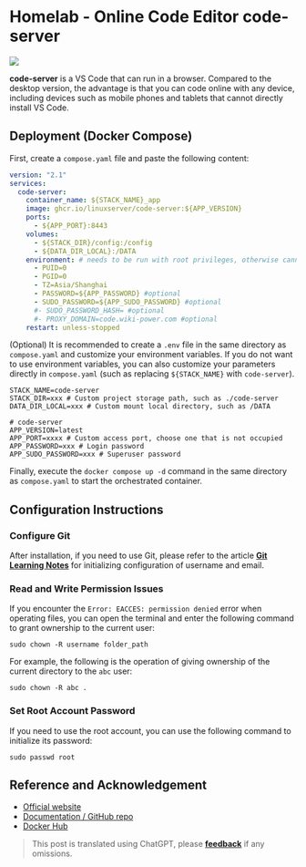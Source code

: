 # Homelab - Online Code Editor code-server

![](https://wiki-media-1253965369.cos.ap-guangzhou.myqcloud.com/img/202304132214418.png)

**code-server** is a VS Code that can run in a browser. Compared to the desktop version, the advantage is that you can code online with any device, including devices such as mobile phones and tablets that cannot directly install VS Code.

## Deployment (Docker Compose)

First, create a `compose.yaml` file and paste the following content:

```yaml title="compose.yaml"
version: "2.1"
services:
  code-server:
    container_name: ${STACK_NAME}_app
    image: ghcr.io/linuxserver/code-server:${APP_VERSION}
    ports:
      - ${APP_PORT}:8443
    volumes:
      - ${STACK_DIR}/config:/config
      - ${DATA_DIR_LOCAL}:/DATA
    environment: # needs to be run with root privileges, otherwise cannot read other docker directories or host root directories
      - PUID=0
      - PGID=0
      - TZ=Asia/Shanghai
      - PASSWORD=${APP_PASSWORD} #optional
      - SUDO_PASSWORD=${APP_SUDO_PASSWORD} #optional
      #- SUDO_PASSWORD_HASH= #optional
      #- PROXY_DOMAIN=code.wiki-power.com #optional
    restart: unless-stopped
```

(Optional) It is recommended to create a `.env` file in the same directory as `compose.yaml` and customize your environment variables. If you do not want to use environment variables, you can also customize your parameters directly in `compose.yaml` (such as replacing `${STACK_NAME}` with `code-server`).

```dotenv title=".env"
STACK_NAME=code-server
STACK_DIR=xxx # Custom project storage path, such as ./code-server
DATA_DIR_LOCAL=xxx # Custom mount local directory, such as /DATA

# code-server
APP_VERSION=latest
APP_PORT=xxxx # Custom access port, choose one that is not occupied
APP_PASSWORD=xxx # Login password
APP_SUDO_PASSWORD=xxx # Superuser password

```

Finally, execute the `docker compose up -d` command in the same directory as `compose.yaml` to start the orchestrated container.

## Configuration Instructions

### Configure Git

After installation, if you need to use Git, please refer to the article [**Git Learning Notes**](https://wiki-power.com/en/Git%E5%AD%A6%E4%B9%A0%E7%AC%94%E8%AE%B0#%E5%AE%89%E8%A3%85%E4%B8%8E%E9%85%8D%E7%BD%AE) for initializing configuration of username and email.

### Read and Write Permission Issues

If you encounter the `Error: EACCES: permission denied` error when operating files, you can open the terminal and enter the following command to grant ownership to the current user:

```shell
sudo chown -R username folder_path
```

For example, the following is the operation of giving ownership of the current directory to the `abc` user:

```shell
sudo chown -R abc .
```

### Set Root Account Password

If you need to use the root account, you can use the following command to initialize its password:

```shell
sudo passwd root
```

## Reference and Acknowledgement

- [Official website](https://coder.com/docs/code-server/latest)
- [Documentation / GitHub repo](https://github.com/linuxserver/docker-code-server)
- [Docker Hub](https://hub.docker.com/r/linuxserver/code-server)

> This post is translated using ChatGPT, please [**feedback**](https://github.com/linyuxuanlin/Wiki_MkDocs/issues/new) if any omissions.
